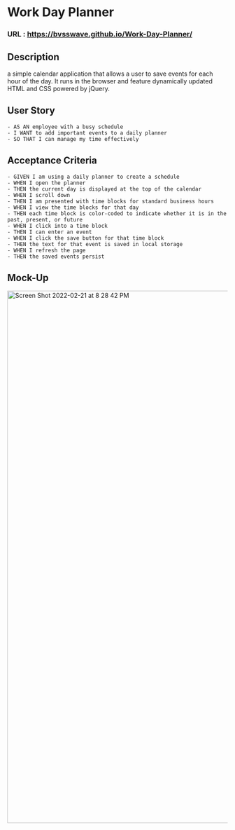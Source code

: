 # Work Day Planner

### URL : https://bvsswave.github.io/Work-Day-Planner/

## Description
a simple calendar application that allows a user to save events for each hour of the day. It runs in the browser and feature dynamically updated HTML and CSS powered by jQuery.

## User Story
```
- AS AN employee with a busy schedule
- I WANT to add important events to a daily planner
- SO THAT I can manage my time effectively
```

## Acceptance Criteria
```
- GIVEN I am using a daily planner to create a schedule
- WHEN I open the planner
- THEN the current day is displayed at the top of the calendar
- WHEN I scroll down
- THEN I am presented with time blocks for standard business hours
- WHEN I view the time blocks for that day
- THEN each time block is color-coded to indicate whether it is in the past, present, or future
- WHEN I click into a time block
- THEN I can enter an event
- WHEN I click the save button for that time block
- THEN the text for that event is saved in local storage
- WHEN I refresh the page
- THEN the saved events persist
```

## Mock-Up

<img width="1215" alt="Screen Shot 2022-02-21 at 8 28 42 PM" src="https://user-images.githubusercontent.com/89813860/155057876-38c8abaf-3734-47de-a3fa-17a1233eba9c.png">


